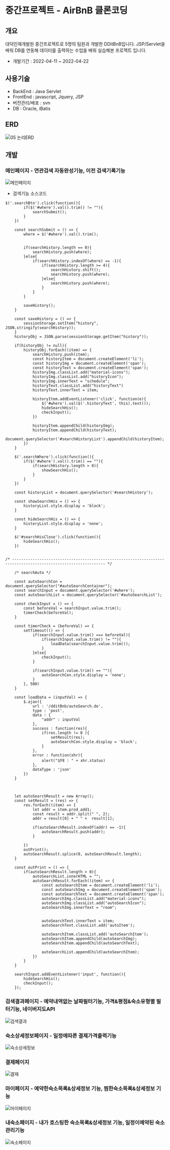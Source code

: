 # 중간프로젝트 - AirBnB 클론코딩

## 개요
대덕인재개발원 중간프로젝트로 5명의 팀원과 개발한 DDitBnB입니다.
JSP/Servlet을 배워 DB를 연동해 데이터를 출력하는 수업을 배워 실습해본 프로젝트 입니다.
* 개발기간 : 2022-04-11 ~ 2022-04-22

## 사용기술
* BackEnd : Java Servlet
* FrontEnd : javascript, Jquery, JSP
* 버전관리/배포 : svn
* DB : Oracle, iBatis

## ERD
 ![05 논리ERD](https://user-images.githubusercontent.com/64582209/184781371-c2e74c0d-fda9-4075-a39d-8902ea0bf159.png)

## 개발
### 메인페이지 - 연관검색 자동완성기능, 이전 검색기록기능
![메인페이지](https://user-images.githubusercontent.com/64582209/184784036-ea9033c5-0659-44ae-a4a9-3886271f30f5.png)
* 검색기능 소스코드
```
$('.searchBtn').click(function(){
		if($('#where').val().trim() != ""){			
			searchSubmit();
		}
	})
	
	const searchSubmit = () => {
		where = $('#where').val().trim();
		
		
		if(searchHistory.length == 0){
			searchHistory.push(where);			
		}else{
			if(searchHistory.indexOf(where) == -1){
				if(searchHistory.length >= 4){
					searchHistory.shift();
					searchHistory.push(where);
				}else{
					searchHistory.push(where);
				}					
			}
		}
		
		saveHistory();
	} 
	
	const saveHistory = () => {
		sessionStorage.setItem("history", JSON.stringify(searchHistory));
	}
	historyObj = JSON.parse(sessionStorage.getItem("history"));
	
	if(historyObj != null){		
		historyObj.forEach((item) => {		
			searchHistory.push(item);
			const historyItem = document.createElement('li');
			const historyImg = document.createElement('span');
			const historyText = document.createElement('span');
			historyImg.classList.add("material-icons");
			historyImg.classList.add("historyIcon");
			historyImg.innerText = "schedule";
			historyText.classList.add("historyText")
			historyText.innerText = item;
			
			historyItem.addEventListener('click', function(e){
				$('#where').val($('.historyText', this).text());
				hideSearchHis();
				checkInput();
			})
			
			historyItem.appendChild(historyImg);
			historyItem.appendChild(historyText);
			document.querySelector('#searchHistoryList').appendChild(historyItem);
		})
	}
	
	$('.searchWhere').click(function(){		
		if($('#where').val().trim() == ""){			
			if(searchHistory.length > 0){
				showSearchHis();
			}
		}
	})
	
	const historyList = document.querySelector('#searchHistory');
	
	const showSearchHis = () => {
		historyList.style.display = 'block';
	}
	
	const hideSearchHis = () => {		
		historyList.style.display = 'none';
	}
	
	$('#searchHisClose').click(function(){
		hideSearchHis();
	})
	

/* --------------------------------------------------------------------------------------------------------------- */

	/* searchAuto */
	
	const autoSearchCon = document.querySelector("#autoSearchContainer");
	const searchInput = document.querySelector('#where');
	const autoSearchList = document.querySelector('#autoSearchList');
	
	const checkInput = () => {
		const beforeVal = searchInput.value.trim();
		timerCheck(beforeVal);
	}
	
	const timerCheck = (beforeVal) => {
		setTimeout(() => {
			if(searchInput.value.trim() === beforeVal){
				if(searchInput.value.trim() != ""){				
					loadData(searchInput.value.trim());
				}
			}else{
				checkInput();
			}
			
			if(searchInput.value.trim() == ""){
				autoSearchCon.style.display = 'none';
			}
		}, 500)
	}
	
	const loadData = (inputVal) => {
		$.ajax({
			url : '/dditBnb/autoSearch.do',
			type : 'post',
			data : {
				"addr" : inputVal
			},
			success : function(res){
				if(res.length != 0 ){					
					setResult(res);
					autoSearchCon.style.display = 'block';
				}
			},
			error : function(xhr){
				alert("상태 : " + xhr.status)
			},
			dataType : 'json'
		})
	}
	
	
	
	let autoSearchResult = new Array();
	const setResult = (res) => {
		res.forEach((item) => {
			let addr = item.prod_add1;
			const result = addr.split(" ", 2);
			addr = result[0] + " " +  result[1];
			
			if(autoSearchResult.indexOf(addr) == -1){
				autoSearchResult.push(addr);
			}

		})
		outPrint();
		autoSearchResult.splice(0, autoSearchResult.length);
	}
	
	const outPrint = () => {
		if(autoSearchResult.length > 0){
			autoSearchList.innerHTML = "";		
			autoSearchResult.forEach((item) => {				
				const autoSearchItem = document.createElement('li');
				const autoSearchImg = document.createElement('span');
				const autoSearchText = document.createElement('span');
				autoSearchImg.classList.add("material-icons");
				autoSearchImg.classList.add("autoSearchIcon");
				autoSearchImg.innerText = "room";
				
				
				autoSearchText.innerText = item;
				autoSearchText.classList.add('autoItem');
				
				autoSearchItem.classList.add('autoSearchItem');
				autoSearchItem.appendChild(autoSearchImg);
				autoSearchItem.appendChild(autoSearchText);
				
				autoSearchList.appendChild(autoSearchItem);
			})	
		}
	}
	
	searchInput.addEventListener('input', function(){
		hideSearchHis();		
		checkInput();
	});
 ```
### 검색결과페이지 - 예약내역없는 날짜필터기능, 가격&평점&숙소유형별 필터기능, 네이버지도API
![검색결과](https://user-images.githubusercontent.com/64582209/184784086-4c792034-c8ad-4036-a4b0-c406e95dadfc.png)
### 숙소상세정보페이지 - 일정에따른 결제가격출력기능
![숙소상세정보](https://user-images.githubusercontent.com/64582209/184784125-ccb89f49-1bab-4d16-a178-cb9fa488f3db.png)
### 결제페이지
![결재](https://user-images.githubusercontent.com/64582209/184784187-18fe8eec-d3bf-4ef3-bbe7-76f06e1965d7.png)
### 마이페이지 - 예약한숙소목록&상세정보 기능, 찜한숙소목록&상세정보 기능
![마이페이지](https://user-images.githubusercontent.com/64582209/184784245-a3cc4081-fdfd-4ad5-ab8a-8715b878d6a3.png)
### 내숙소페이지 - 내가 호스팅한 숙소목록&상세정보 기능, 일정이예약된 숙소관리기능
![숙소페이지](https://user-images.githubusercontent.com/64582209/184784365-a55825c8-9bf0-4a0c-82c8-882014865714.png)
